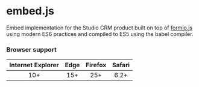 # embed.js
Embed implementation for the Studio CRM product built on top of [formio.js](https://github.com/formio/formio.js) using modern ES6 practices and compiled to ES5 using the babel compiler.

### Browser support
| Internet Explorer | Edge | Firefox | Safari |
| :---------------:| :---: | :-----: | :----: |
| 10+              | 15+   | 25+     | 6.2+   |